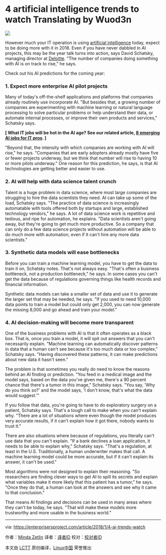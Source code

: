 4 artificial intelligence trends to watch
Translating by Wuod3n
======

![](https://enterprisersproject.com/sites/default/files/styles/620x350/public/images/CIO%20Mentor.png?itok=K-6s_q2C)

However much your IT operation is using [artificial intelligence][1] today, expect to be doing more with it in 2018. Even if you have never dabbled in AI projects, this may be the year talk turns into action, says David Schatsky, managing director at [Deloitte][2]. "The number of companies doing something with AI is on track to rise," he says.

Check out his AI predictions for the coming year:

### 1. Expect more enterprise AI pilot projects

Many of today's off-the-shelf applications and platforms that companies already routinely use incorporate AI. "But besides that, a growing number of companies are experimenting with machine learning or natural language processing to solve particular problems or help understand their data, or automate internal processes, or improve their own products and services," Schatsky says.

**[ What IT jobs will be hot in the AI age? See our related article, [8 emerging AI jobs for IT pros][3]. ]**

"Beyond that, the intensity with which companies are working with AI will rise," he says. "Companies that are early adopters already mostly have five or fewer projects underway, but we think that number will rise to having 10 or more pilots underway." One reason for this prediction, he says, is that AI technologies are getting better and easier to use.

### 2. AI will help with data science talent crunch

Talent is a huge problem in data science, where most large companies are struggling to hire the data scientists they need. AI can take up some of the load, Schatsky says. "The practice of data science is increasingly automatable with tools offered both by startups and large, established technology vendors," he says. A lot of data science work is repetitive and tedious, and ripe for automation, he explains. "Data scientists aren't going away, but they're going to get much more productive. So a company that can only do a few data science projects without automation will be able to do much more with automation, even if it can't hire any more data scientists."

### 3. Synthetic data models will ease bottlenecks

Before you can train a machine learning model, you have to get the data to train it on, Schatsky notes. That's not always easy. "That's often a business bottleneck, not a production bottleneck," he says. In some cases you can't get the data because of regulations governing things like health records and financial information.

Synthetic data models can take a smaller set of data and use it to generate the larger set that may be needed, he says. "If you used to need 10,000 data points to train a model but could only get 2,000, you can now generate the missing 8,000 and go ahead and train your model."

### 4. AI decision-making will become more transparent

One of the business problems with AI is that it often operates as a black box. That is, once you train a model, it will spit out answers that you can't necessarily explain. "Machine learning can automatically discover patterns in data that a human can't see because it's too much data or too complex," Schatsky says. "Having discovered these patterns, it can make predictions about new data it hasn't seen."

The problem is that sometimes you really do need to know the reasons behind an AI finding or prediction. "You feed in a medical image and the model says, based on the data you've given me, there's a 90 percent chance that there's a tumor in this image," Schatsky says. "You say, 'Why do you think so?' and the model says, 'I don't know, that's what the data would suggest.'"

If you follow that data, you're going to have to do exploratory surgery on a patient, Schatsky says. That's a tough call to make when you can't explain why. "There are a lot of situations where even though the model produces very accurate results, if it can't explain how it got there, nobody wants to trust it."

There are also situations where because of regulations, you literally can't use data that you can't explain. "If a bank declines a loan application, it needs to be able to explain why," Schatsky says. "That's a regulation, at least in the U.S. Traditionally, a human underwriter makes that call. A machine learning model could be more accurate, but if it can't explain its answer, it can't be used."

Most algorithms were not designed to explain their reasoning. "So researchers are finding clever ways to get AI to spill its secrets and explain what variables make it more likely that this patient has a tumor," he says. "Once they do that, a human can look at the answers and see why it came to that conclusion."

That means AI findings and decisions can be used in many areas where they can't be today, he says. "That will make these models more trustworthy and more usable in the business world."


--------------------------------------------------------------------------------

via: https://enterprisersproject.com/article/2018/1/4-ai-trends-watch

作者：[Minda Zetlin][a]
译者：[译者ID](https://github.com/译者ID)
校对：[校对者ID](https://github.com/校对者ID)

本文由 [LCTT](https://github.com/LCTT/TranslateProject) 原创编译，[Linux中国](https://linux.cn/) 荣誉推出

[a]:https://enterprisersproject.com/user/minda-zetlin
[1]:https://enterprisersproject.com/tags/artificial-intelligence
[2]:https://www2.deloitte.com/us/en.html
[3]:https://enterprisersproject.com/article/2017/12/8-emerging-ai-jobs-it-pros?sc_cid=70160000000h0aXAAQ
